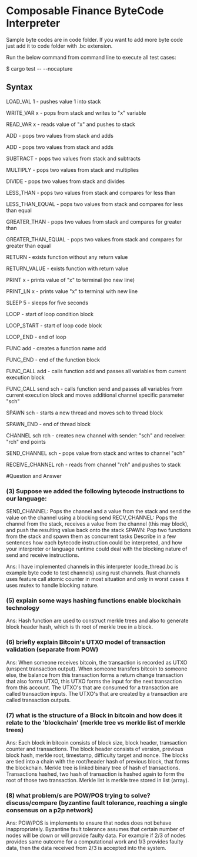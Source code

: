 # Composable Finance ByteCode Interpreter
Sample byte codes are in code folder. 
If you want to add more byte code just add it to code folder with .bc extension.

Run the below command from command line to execute all test cases:

$ cargo test -- --nocapture
## Syntax

LOAD_VAL 1 - pushes value 1 into stack

WRITE_VAR x - pops from stack and writes to "x" variable

READ_VAR x - reads value of "x" and pushes to stack

ADD - pops two values from stack and adds

ADD - pops two values from stack and adds

SUBTRACT - pops two values from stack and subtracts

MULTIPLY - pops two values from stack and multiplies 

DIVIDE - pops two values from stack and divides

LESS_THAN - pops two values from stack and compares for less than 

LESS_THAN_EQUAL - pops two values from stack and compares for less than equal

GREATER_THAN - pops two values from stack and compares for greater than

GREATER_THAN_EQUAL - pops two values from stack and compares for greater than equal

RETURN - exists function without any return value

RETURN_VALUE - exists function with return value

PRINT x - prints value of "x" to terminal (no new line)

PRINT_LN x - prints value "x" to terminal with new line

SLEEP 5 - sleeps for five seconds

LOOP - start of loop condition block

LOOP_START - start of loop code block

LOOP_END - end of loop

FUNC add - creates a function name add

FUNC_END - end of the function block

FUNC_CALL add - calls function add and passes all variables from current execution block

FUNC_CALL send sch - calls function send and passes all variables from current execution block and moves additional channel specific parameter "sch"

SPAWN sch - starts a new thread and moves sch to thread block

SPAWN_END - end of thread block

CHANNEL sch rch - creates new channel with sender: "sch" and receiver: "rch" end points

SEND_CHANNEL sch - pops value from stack and writes to channel "sch"

RECEIVE_CHANNEL rch - reads from channel "rch" and pushes to stack

#Question and Answer
### (3) Suppose we added the following bytecode instructions to our language:
SEND_CHANNEL:
Pops the channel and a value from the stack and send the value on the channel using a blocking send
RECV_CHANNEL:
Pops the channel from the stack, receives a value from the channel (this may block), and push the resulting value back onto the stack
SPAWN:
Pop two functions from the stack and spawn them as concurrent tasks
Describe in a few sentences how each bytecode instruction could be interpreted, and how your interpreter or language runtime could deal with the blocking nature of send and receive instructions.

Ans: I have implemented channels in this interpreter (code_thread.bc is example byte code to test channels) using rust channels. 
Rust channels uses feature call atomic counter in most situation and only in worst cases it uses mutex to handle blocking nature.

### (5) explain some ways hashing functions enable blockchain technology
Ans: Hash function are used to construct merkle trees and also to generate block header hash, which is th root of merkle tree in a block.

### (6) briefly explain Bitcoin's UTXO model of transaction validation (separate from POW)
Ans: When someone receives bitcoin, the transaction is recorded as UTXO (unspent transaction output). 
When someone transfers bitcoin to someone else, the balance from this transaction forms a return change transaction that also forms UTXO, this UTXO forms the input for the next transaction from this account. 
The UTXO's that are consumed for a transaction are called transaction inputs. The UTXO's that are created by a transaction are called transaction outputs. 

### (7) what is the structure of a Block in bitcoin and how does it relate to the 'blockchain' (merkle tree vs merkle list of merkle trees)
Ans: Each block in bitcoin consists of block size, block header, transaction counter and transactions. 
The block header consists of version, previous block hash, merkle root, timestamp, difficulty target and nonce. 
The blocks are tied into a chain with the root/header hash of previous block, that forms the blockchain.
Merkle tree is linked binary tree of hash of transactions. Transactions hashed, two hash of transaction is hashed again to form the root of those two transaction.
Merkle list is merkle tree stored in list (array).

### (8) what problem/s are POW/POS trying to solve? discuss/compare (byzantine fault tolerance, reaching a single consensus on a p2p network)
Ans: POW/POS is implements to ensure that nodes does not behave inappropriately. 
Byzantine fault tolerance assumes that certain number of nodes will be down or will provide faulty data. 
For example if 2/3 of nodes provides same outcome for a computational work and 1/3 provides faulty data, then the data received from 2/3 is accepted into the system.